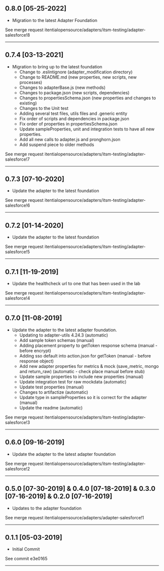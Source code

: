 
## 0.8.0 [05-25-2022]

* Migration to the latest Adapter Foundation

See merge request itentialopensource/adapters/itsm-testing/adapter-salesforce!8

---

## 0.7.4 [03-13-2021]

- Migration to bring up to the latest foundation
  - Change to .eslintignore (adapter_modification directory)
  - Change to README.md (new properties, new scripts, new processes)
  - Changes to adapterBase.js (new methods)
  - Changes to package.json (new scripts, dependencies)
  - Changes to propertiesSchema.json (new properties and changes to existing)
  - Changes to the Unit test
  - Adding several test files, utils files and .generic entity
  - Fix order of scripts and dependencies in package.json
  - Fix order of properties in propertiesSchema.json
  - Update sampleProperties, unit and integration tests to have all new properties.
  - Add all new calls to adapter.js and pronghorn.json
  - Add suspend piece to older methods

See merge request itentialopensource/adapters/itsm-testing/adapter-salesforce!7

---

## 0.7.3 [07-10-2020]

- Update the adapter to the latest foundation

See merge request itentialopensource/adapters/itsm-testing/adapter-salesforce!6

---

## 0.7.2 [01-14-2020]

- Update the adapter to the latest foundation

See merge request itentialopensource/adapters/itsm-testing/adapter-salesforce!5

---

## 0.7.1 [11-19-2019]

- Update the healthcheck url to one that has been used in the lab

See merge request itentialopensource/adapters/itsm-testing/adapter-salesforce!4

---

## 0.7.0 [11-08-2019]

- Update the adapter to the latest adapter foundation.
  - Updating to adapter-utils 4.24.3 (automatic)
  - Add sample token schemas (manual)
  - Adding placement property to getToken response schema (manual - before encrypt)
  - Adding sso default into action.json for getToken (manual - before response object)
  - Add new adapter properties for metrics & mock (save_metric, mongo and return_raw) (automatic - check place manual before stub)
  - Update sample properties to include new properties (manual)
  - Update integration test for raw mockdata (automatic)
  - Update test properties (manual)
  - Changes to artifactize (automatic)
  - Update type in sampleProperties so it is correct for the adapter (manual)
  - Update the readme (automatic)

See merge request itentialopensource/adapters/itsm-testing/adapter-salesforce!3

---

## 0.6.0 [09-16-2019]

- Update the adapter to the latest adapter foundation

See merge request itentialopensource/adapters/itsm-testing/adapter-salesforce!2

---
## 0.5.0 [07-30-2019] & 0.4.0 [07-18-2019] & 0.3.0 [07-16-2019] & 0.2.0 [07-16-2019]

- Updates to the adapter foundation

See merge request itentialopensource/adapters/adapter-salesforce!1

---

## 0.1.1 [05-03-2019]

- Initial Commit

See commit e3e0165

---
